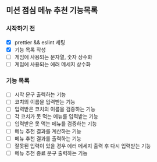 ## 미션 점심 메뉴 추천 기능목록

### 시작하기 전

- [x] prettier && eslint 세팅
- [x] 기능 목록 작성
- [ ] 게임에 사용되는 문자열, 숫자 상수화
- [ ] 게임에 사용되는 에러 메세지 상수화

### 기능 목록

- [ ] 시작 문구 출력하는 기능
- [ ] 코치의 이름을 입력받는 기능
- [ ] 입력받은 코치의 이름을 검증하는 기능
- [ ] 각 코치가 못 먹는 메뉴를 입력받는 기능
- [ ] 입력받은 못 먹는 메뉴를 검증하는 기능
- [ ] 메뉴 추천 결과를 계산하는 기능
- [ ] 메뉴 추천 결과를 출력하는 기능
- [ ] 잘못된 입력이 있을 경우 에러 메세지 출력 후 다시 입력받는 기능
- [ ] 메뉴 추천 종료 문구 출력하는 기능
